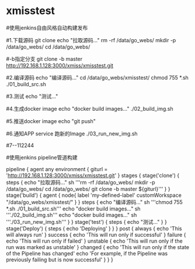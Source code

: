 # xmisstest

#使用jenkins自由风格自动构建发布

#1.下载源码 git clone
echo "拉取源码..."
rm -rf /data/go_webs/
mkdir -p /data/go_webs/
cd /data/go_webs/

#-b指定分支
git clone -b master http://192.168.1.128:3000/xmiss/xmisstest.git


#2.编译源码
echo "编译源码..."
cd /data/go_webs/xmisstest/
chmod 755 *.sh
./01_build_src.sh

#3.测试
echo "测试..."

#4.生成docker image
echo "docker build images..."
./02_build_img.sh

#5.推送docker image
echo "git push"


#6.通知APP service 跑新的Image
./03_run_new_img.sh

#7--112244


#使用jenkins pipeline管道构建


pipeline {
    agent any
    environment { 
        giturl = 'http://192.168.1.128:3000/xmiss/xmisstest.git'
    }
    stages {
        stage('clone') {
            steps {
                echo "拉取源码..."
                sh '''rm -rf /data/go_webs/
                mkdir -p /data/go_webs/
                cd /data/go_webs/
                git clone -b master ${giturl}'''
            }
        }
        stage('build') {
            agent {
            node{
                label 'my-defined-label'
                customWorkspace "/data/go_webs/xmisstest/"
                }
            }
            steps {
                echo "编译源码..."
                sh '''chmod 755 *.sh
                ./01_build_src.sh'''
                echo "docker build images..."
                sh '''./02_build_img.sh'''
                echo "docker build images..."
                sh '''./03_run_new_img.sh'''
            }
        }
        stage('test') {
            steps {
                echo "测试..."
            }
        }
        stage('Deploy') {
            steps {
                echo 'Deploying'
            }
        }
    }
    post {
            always {
                echo 'This will always run'
            }
            success {
                echo 'This will run only if successful'
            }
            failure {
                echo 'This will run only if failed'
            }
            unstable {
                echo 'This will run only if the run was marked as unstable'
            }
            changed {
                echo 'This will run only if the state of the Pipeline has changed'
                echo 'For example, if the Pipeline was previously failing but is now successful'
            }
        }
}